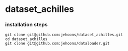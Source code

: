 # dataset_achilles

### installation steps 

```
git clone git@github.com:jehoons/dataset_achilles.git
cd dataset_achilles
git clone git@github.com:jehoons/dataloader.git
```

